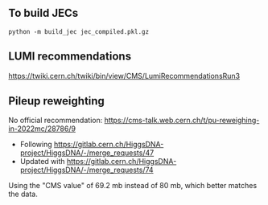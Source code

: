 ## To build JECs

```
python -m build_jec jec_compiled.pkl.gz
```

## LUMI recommendations

https://twiki.cern.ch/twiki/bin/view/CMS/LumiRecommendationsRun3

## Pileup reweighting

No official recommendation:
https://cms-talk.web.cern.ch/t/pu-reweighing-in-2022mc/28786/9

- Following https://gitlab.cern.ch/HiggsDNA-project/HiggsDNA/-/merge_requests/47
- Updated with https://gitlab.cern.ch/HiggsDNA-project/HiggsDNA/-/merge_requests/74

Using the "CMS value" of 69.2 mb instead of 80 mb, which better matches the data.

